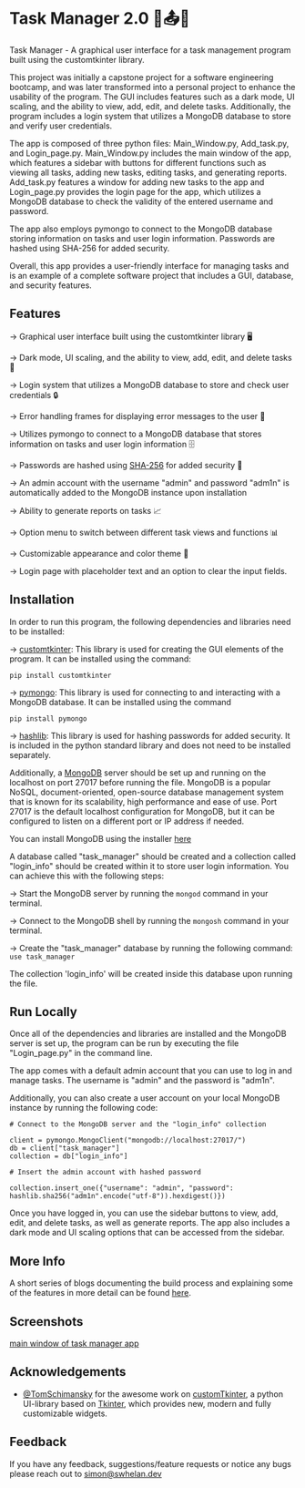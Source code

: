 
# Task Manager 2.0 📝📤📆



Task Manager - A graphical user interface for a task management program built using the customtkinter library. 

This project was initially a capstone project for a software engineering bootcamp, and was later transformed into a personal project to enhance the usability of the program. The GUI includes features such as a dark mode, UI scaling, and the ability to view, add, edit, and delete tasks. Additionally, the program includes a login system that utilizes a MongoDB database to store and verify user credentials.

The app is composed of three python files: Main_Window.py, Add_task.py, and Login_page.py. Main_Window.py includes the main window of the app, which features a sidebar with buttons for different functions such as viewing all tasks, adding new tasks, editing tasks, and generating reports. Add_task.py features a window for adding new tasks to the app and Login_page.py provides the login page for the app, which utilizes a MongoDB database to check the validity of the entered username and password.

The app also employs pymongo to connect to the MongoDB database storing information on tasks and user login information. Passwords are hashed using SHA-256 for added security. 

Overall, this app provides a user-friendly interface for managing tasks and is an example of a complete software project that includes a GUI, database, and security features.

## Features    

-> Graphical user interface built using the customtkinter library 🖥️

-> Dark mode, UI scaling, and the ability to view, add, edit, and delete tasks 📝

-> Login system that utilizes a MongoDB database to store and check user credentials 🔒

-> Error handling frames for displaying error messages to the user 💬

-> Utilizes pymongo to connect to a MongoDB database that stores information on tasks and user login information 🗄️

-> Passwords are hashed using [SHA-256](https://www.n-able.com/blog/sha-256-encryption) for added security 🔑

-> An admin account with the username "admin" and password "adm1n" is automatically added to the MongoDB instance upon installation

-> Ability to generate reports on tasks 📈

-> Option menu to switch between different task views and functions 📊

-> Customizable appearance and color theme 🎨

-> Login page with placeholder text and an option to clear the input fields.


## Installation

In order to run this program, the following dependencies and libraries need to be installed:

-> [customtkinter](https://github.com/TomSchimansky/CustomTkinter): This library is used for creating the GUI elements of the program. It can be installed using the command:

    pip install customtkinter

-> [pymongo](https://pymongo.readthedocs.io/en/stable/): This library is used for connecting to and interacting with a MongoDB database. It can be installed using the command 
    
    pip install pymongo

-> [hashlib](https://pypi.org/project/hashlib/): This library is used for hashing passwords for added security. It is included in the python standard library and does not need to be installed separately.

Additionally, a [MongoDB](https://www.mongodb.com/) server should be set up and running on the localhost on port 27017 before running the file. MongoDB is a popular NoSQL, document-oriented, open-source database management system that is known for its scalability, high performance and ease of use. Port 27017 is the default localhost configuration for MongoDB, but it can be configured to listen on a different port or IP address if needed.

You can install MongoDB using the installer [here](https://www.mongodb.com/try/download/community)

A database called "task_manager" should be created and a collection called "login_info" should be created within it to store user login information. You can achieve this with the following steps:


-> Start the MongoDB server by running the `mongod` command in your terminal.

-> Connect to the MongoDB shell by running the `mongosh` command in your terminal.

-> Create the "task_manager" database by running the following command: `use task_manager`

The collection 'login_info' will be created inside this database upon running the file.

## Run Locally

Once all of the dependencies and libraries are installed and the MongoDB server is set up, the program can be run by executing the file "Login_page.py" in the command line.
    
The app comes with a default admin account that you can use to log in and manage tasks. The username is "admin" and the password is "adm1n".

Additionally, you can also create a user account on your local MongoDB instance by running the following code:


    # Connect to the MongoDB server and the "login_info" collection

    client = pymongo.MongoClient("mongodb://localhost:27017/")
    db = client["task_manager"]
    collection = db["login_info"]

    # Insert the admin account with hashed password

    collection.insert_one({"username": "admin", "password": hashlib.sha256("adm1n".encode("utf-8")).hexdigest()})


Once you have logged in, you can use the sidebar buttons to view, add, edit, and delete tasks, as well as generate reports. The app also includes a dark mode and UI scaling options that can be accessed from the sidebar.

## More Info

A short series of blogs documenting the build process and explaining some of the features in more detail can be found [here](https://dev.to/siwhelan/task-manager-47jh). 

## Screenshots 

[main window of task manager app](https://dev-to-uploads.s3.amazonaws.com/uploads/articles/ycz16hqjvhakem9l25xg.JPG)

## Acknowledgements

 - [@TomSchimansky](https://github.com/TomSchimansky) for the awesome work on [customTkinter](https://github.com/TomSchimansky/CustomTkinter), a python UI-library based on [Tkinter](https://docs.python.org/3/library/tkinter.html), which provides new, modern and fully customizable widgets.


## Feedback

If you have any feedback, suggestions/feature requests or notice any bugs please reach out to simon@swhelan.dev


 
 

